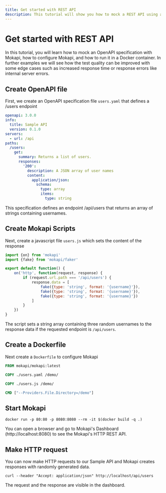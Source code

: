 ```yaml
---
title: Get started with REST API
description: This tutorial will show you how to mock a REST API using an OpenAPI specification.
---
```

# Get started with REST API

In this tutorial, you will learn how to mock an OpenAPI specification with Mokapi, how to configure Mokapi, 
and how to run it in a Docker container. In further examples we will see how the test quality can be improved with some 
edge cases such as increased response time or response errors like internal server errors.

## Create OpenAPI file

First, we create an OpenAPI specification file `users.yaml` that defines a /users endpoint

```yaml
openapi: 3.0.0
info:
  title: Sample API
  version: 0.1.0
servers:
  - url: /api
paths:
  /users:
    get:
      summary: Returns a list of users.
      responses:
        '200': 
          description: A JSON array of user names
          content:
            application/json:
              schema: 
                type: array
                items: 
                  type: string
```
This specification defines an endpoint /api/users that returns an array of strings containing usernames.

## Create Mokapi Scripts
Next, create a javascript file `users.js` which sets the content of the response

```javascript
import {on} from 'mokapi'
import {fake} from 'mokapi/faker'

export default function() {
    on('http', function(request, response) {
        if (request.url.path === '/api/users') {
            response.data = [
                fake({type: 'string', format: '{username}'}),
                fake({type: 'string', format: '{username}'}),
                fake({type: 'string', format: '{username}'})
            ]
        }
    })
}
```
The script sets a string array containing three random usernames to the response data if the requested endpoint is `/api/users`.

## Create a Dockerfile
Next create a `Dockerfile` to configure Mokapi
```dockerfile
FROM mokapi/mokapi:latest

COPY ./users.yaml /demo/

COPY ./users.js /demo/

CMD ["--Providers.File.Directory=/demo"]
```

## Start Mokapi

```
docker run -p 80:80 -p 8080:8080 --rm -it $(docker build -q .)
```
You can open a browser and go to Mokapi's Dashboard (http://localhost:8080) to see the Mokapi's HTTP REST API.

## Make HTTP request
You can now make HTTP requests to our Sample API and Mokapi creates responses with randomly generated data.

```
curl --header "Accept: application/json" http://localhost/api/users
```
The request and the response are visible in the dashboard.